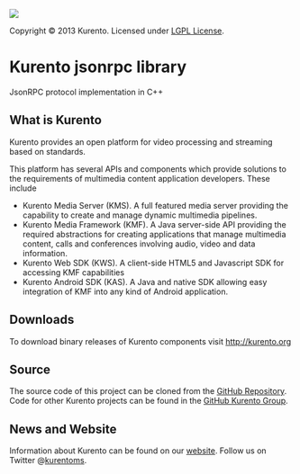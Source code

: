 [![][KurentoImage]][website]

Copyright © 2013 Kurento. Licensed under [LGPL License].

Kurento jsonrpc library
==========
JsonRPC protocol implementation in C++

What is Kurento
-----
Kurento provides an open platform for video processing and streaming
based on standards.

This platform has several APIs and components which provide solutions
to the requirements of multimedia content application developers.
These include

* Kurento Media Server (KMS). A full featured media server providing
the capability to create and manage dynamic multimedia pipelines.
* Kurento Media Framework (KMF). A Java server-side API providing
the required abstractions for creating applications that manage
multimedia content, calls and conferences involving audio, video
and data information.
* Kurento Web SDK (KWS). A client-side HTML5 and Javascript SDK for
accessing KMF capabilities
* Kurento Android SDK (KAS). A Java and native SDK allowing easy
integration of KMF into any kind of Android application.

Downloads
---------
To download binary releases of Kurento components visit http://kurento.org

Source
------
The source code of this project can be cloned from the [GitHub Repository].
Code for other Kurento projects can be found in the [GitHub Kurento Group].

News and Website
----------------
Information about Kurento can be found on our [website].
Follow us on Twitter @[kurentoms].

[KurentoImage]: https://avatars1.githubusercontent.com/u/5392839?s=120
[LGPL License]: http://www.gnu.org/licenses/lgpl-2.1.html
[GitHub Repository]: https://github.com/kurento/gst-kurento-plugins
[GitHub Kurento Group]: https://github.com/kurento
[website]: http://kurento.org
[kurentoms]: http://twitter.com/kurentoms

